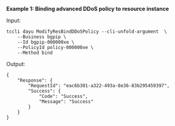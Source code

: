 **Example 1: Binding advanced DDoS policy to resource instance**



Input: 

```
tccli dayu ModifyResBindDDoSPolicy --cli-unfold-argument  \
    --Business bgpip \
    --Id bgpip-000000xe \
    --PolicyId policy-000000xe \
    --Method bind
```

Output: 
```
{
    "Response": {
        "RequestId": "eac6b301-a322-493a-8e36-83b295459397",
        "Success": {
            "Code": "Success",
            "Message": "Success"
        }
    }
}
```

